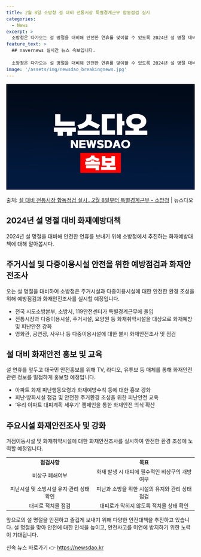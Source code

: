 ```yaml
---
title: 2월 8일 소방청 설 대비 전통시장 특별경계근무 합동점검 실시
categories:
  - News
excerpt: >
  소방청은 다가오는 설 명절을 대비해 안전한 연휴를 맞이할 수 있도록 2024년 설 명절 대비 화재예방대책을 …
feature_text: >
  ## navernews 실시간 뉴스 속보입니다.

  소방청은 다가오는 설 명절을 대비해 안전한 연휴를 맞이할 수 있도록 2024년 설 명절 대비 화재예방대책을 …
image: '/assets/img/newsdao_breakingnews.jpg'
---
```


![뉴스다오 속보](/assets/img/newsdao_breakingnews.jpg)

<p>출처: <a href="https://newsdao.kr/3050" rel="dofollow">설 대비 전통시장 합동점검 실시…2월 8일부터 특별경계근무 - 소방청</a> | 뉴스다오</p>

<h2 data-ke-size="size26">2024년 설 명절 대비 화재예방대책</h2>
<p data-ke-size="size16">2024년 설 명절을 대비해 안전한 연휴를 보내기 위해 소방청에서 추진하는 화재예방대책에 대해 알아봅시다.</p>

<h2 data-ke-size="size24">주거시설 및 다중이용시설 안전을 위한 예방점검과 화재안전조사</h2>
<p data-ke-size="size16">오는 설 명절을 대비하여 소방청은 주거시설과 다중이용시설에 대한 안전한 환경 조성을 위해 예방점검과 화재안전조사를 실시할 예정입니다.</p>
<ul>
    <li>전국 시도소방본부, 소방서, 119안전센터가 특별경계근무에 돌입</li>
    <li>전통시장과 다중이용시설, 주거시설, 요양원 등 화재취약시설을 대상으로 화재예방 및 피난안전 강화</li>
    <li>영화관, 공연장, 사우나 등 다중이용시설에 대한 불시 화재안전조사 및 점검</li>
</ul>

<h2 data-ke-size="size24">설 대비 화재안전 홍보 및 교육</h2>
<p data-ke-size="size16">설 연휴를 앞두고 대국민 안전홍보를 위해 TV, 라디오, 유튜브 등 매체를 통해 화재안전 관련 정보를 밀접하게 홍보할 예정입니다.</p>
<ul>
    <li>아파트 화재 피난행동요령과 화재예방수칙 등에 대한 홍보 강화</li>
    <li>피난·방화시설 점검 및 안전한 주거환경 조성을 위한 피난안전 교육</li>
    <li>‘우리 아파트 대피계획 세우기’ 캠페인을 통한 화재안전 의식 확산</li>
</ul>

<h2 data-ke-size="size24">주요시설 화재안전조사 및 강화</h2>
<p data-ke-size="size16">거점이동시설 및 화재취약시설에 대한 화재안전조사를 실시하여 안전한 환경 조성에 노력할 예정입니다.</p>
<table>
    <tr>
        <td style="text-align: center; height: 17px;"><b>점검사항</b></td>
        <td style="text-align: center; height: 17px;"><b>목표</b></td>
    </tr>
    <tr>
        <td style="text-align: center;">비상구 폐쇄여부</td>
        <td style="text-align: center;">화재 발생 시 대피에 필수적인 비상구의 개방 여부</td>
    </tr>
    <tr>
        <td style="text-align: center;">피난시설 및 소방시설 유지·관리 상태 확인</td>
        <td style="text-align: center;">피난과 소방을 위한 시설의 유지와 관리 상태 점검</td>
    </tr>
    <tr>
        <td style="text-align: center;">대피로 적치물 점검</td>
        <td style="text-align: center;">대피로가 막히지 않도록 적치물 상태 확인</td>
    </tr>
</table>

<p data-ke-size="size16">앞으로의 설 명절을 안전하고 즐겁게 보내기 위해 다양한 안전대책을 추진하고 있습니다. 설 명절을 맞아 안전에 대한 인식을 높이고, 안전사고를 미연에 방지하기 위한 노력이 기대됩니다.</p>
 

신속 뉴스 바로가기 👉 <a href="https://newsdao.kr" rel="dofollow">https://newsdao.kr</a>


